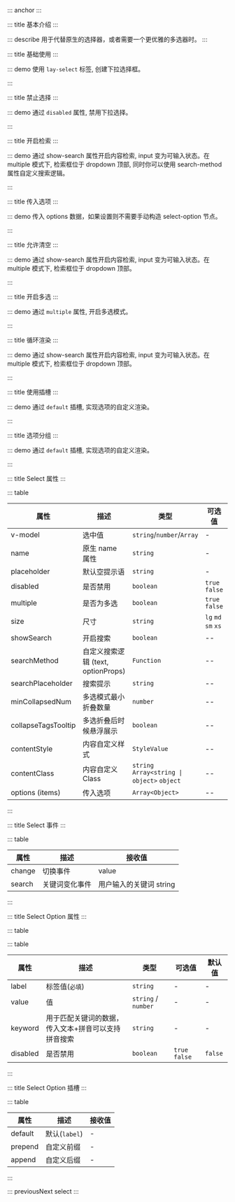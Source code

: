 ::: anchor
:::

::: title 基本介绍
:::

::: describe 用于代替原生的选择器，或者需要一个更优雅的多选器时。
:::

::: title 基础使用
:::

::: demo 使用 `lay-select` 标签, 创建下拉选择框。

<template>
  <lay-select v-model="value" placeholder="请选择">
    <lay-select-option :value="1" label="学习"></lay-select-option>
    <lay-select-option :value="2" label="编码"></lay-select-option>
    <lay-select-option :value="3" label="运动"></lay-select-option>
  </lay-select>
</template>

<script>
import { ref } from 'vue'

export default {
  setup() {
    const value = ref(null);
    return {
      value
    }
  }
}
</script>

:::

::: title 禁止选择
:::

::: demo 通过 `disabled` 属性, 禁用下拉选择。

<template>
  <lay-select v-model="value2" :disabled="true">
    <lay-select-option value="1" label="学习"></lay-select-option>
    <lay-select-option value="2" label="编码"></lay-select-option>
    <lay-select-option value="3" label="运动"></lay-select-option>
  </lay-select>
</template>

<script>
import { ref } from 'vue'

export default {
  setup() {

    const value2 = ref('1')

    return {
      value2
    }
  }
}
</script>

:::

::: title 开启检索
:::

::: demo 通过 show-search 属性开启内容检索, input 变为可输入状态。在 multiple 模式下, 检索框位于 dropdown 顶部, 同时你可以使用 search-method 属性自定义搜索逻辑。

<template>
  <lay-select v-model="value3" :show-search="true" :multiple="true">
    <lay-select-option value="1" label="学习"></lay-select-option>
    <lay-select-option value="2" label="编码"></lay-select-option>
    <lay-select-option value="3" label="运动"></lay-select-option>
  </lay-select>
</template>

<script>
import { ref } from 'vue'

export default {
  setup() {

    const value3 = ref(['1'])

    return {
      value3
    }
  }
}
</script>

:::

::: title 传入选项
:::

::: demo 传入 options 数据，如果设置则不需要手动构造 select-option 节点。

<template>
  <lay-select v-model="value4" :items="items4" :options="item4"></lay-select>
</template>

<script>
import { ref } from 'vue'

export default {
  setup() {
    const value4 = ref('1');

    const items4=ref([
      {label:'选项1', value:1},
      {label:'选项2', value:2},
      {label:'选项3', value:3, disabled:true},
    ])

    return {
      items4,
      value4,
    }
  }
}
</script>

:::

::: title 允许清空
:::

::: demo 通过 show-search 属性开启内容检索, input 变为可输入状态。在 multiple 模式下, 检索框位于 dropdown 顶部。

<template>
  <lay-select v-model="value5" :allow-clear="true">
    <lay-select-option :value="0" label="学习"></lay-select-option>
    <lay-select-option :value="1" label="编码"></lay-select-option>
    <lay-select-option :value="2" label="运动"></lay-select-option>
  </lay-select>
</template>

<script>
import { ref } from 'vue'

export default {
  setup() {

    const value5 = ref('1')

    return {
      value5
    }
  }
}
</script>

:::

::: title 开启多选
:::

::: demo 通过 `multiple` 属性, 开启多选模式。

<template>
  <lay-select v-model="value6" multiple allow-clear placeholder="请选择">
    <lay-select-option value="1" label="学习"></lay-select-option>
    <lay-select-option value="2" label="编码" disabled></lay-select-option>
    <lay-select-option value="3" label="运动"></lay-select-option>
    <lay-select-option value="4" label="唱歌"></lay-select-option>
    <lay-select-option value="5" label="跳舞"></lay-select-option>
    <lay-select-option value="6" label="打篮球"></lay-select-option>
    <lay-select-option value="7" label="rap"></lay-select-option>
  </lay-select>
</template>

<script>
import { ref,watch } from 'vue'

export default {
  setup() {
    const value6 = ref([]);

    return {
      value6
    }
  }
}
</script>

:::

::: title 循环渲染
:::

::: demo 通过 show-search 属性开启内容检索, input 变为可输入状态。在 multiple 模式下, 检索框位于 dropdown 顶部。

<template>
  <lay-select v-model="value8">
    <template v-for="number of 50">
        <lay-select-option :value="number"> 选项 - {{number}}</lay-select-option>
    </template>
  </lay-select>
</template>

<script>
import { ref } from 'vue'

export default {
  setup() {

    const value8 = ref(1)

    return {
      value8
    }
  }
}
</script>

:::

::: title 使用插槽
:::

::: demo 通过 `default` 插槽, 实现选项的自定义渲染。

<template>
  <lay-select v-model="value">
    <lay-select-option :value="1" label="学习"></lay-select-option>
    <lay-select-option :value="2" label="编码"></lay-select-option>
    <lay-select-option :value="3" label="运动">运动</lay-select-option>
  </lay-select>
</template>

<script>
import { ref } from 'vue'

export default {
  setup() {
    const value = ref(null);
    return {
      value
    }
  }
}
</script>

:::

::: title 选项分组
:::

::: demo 通过 `default` 插槽, 实现选项的自定义渲染。

<template>
  <lay-select v-model="value">
    <template  v-for="option in options">
        <lay-select-option-group :label="option.label">
          <template v-for="children in option.children">
            <lay-select-option :value="children.value" :label="children.label"></lay-select-option>
          </template>
        </lay-select-option-group>
    </template>
  </lay-select>
</template>

<script>
import { ref } from 'vue'

export default {
  setup() {
    const value = ref(null);
    const options = ref([{
      label: "分组",
      children: [
        {
          label: "运动",
          value: 0
        },
        {
          label: "编码",
          value: 1
        },
        {
          label: "运动",
          value: 2
        }
      ]
    },
    {
      label: "分组",
      children: [
        {
          label: "运动",
          value: 3
        },
        {
          label: "编码",
          value: 4
        },
        {
          label: "运动",
          value: 5
        }
      ]
    }]);

    return {
      value,
      options
    }
  }
}
</script>

:::

::: title Select 属性
:::

::: table

| 属性                | 描述                               | 类型                                        | 可选值              | 默认值   |
| ------------------- | ---------------------------------- | ------------------------------------------- | ------------------- | -------- |
| v-model             | 选中值                             | `string`/`number`/`Array`                   | -                   | -        |
| name                | 原生 name 属性                     | `string`                                    | -                   | -        |
| placeholder         | 默认空提示语                       | `string`                                    | -                   | `请选择` |
| disabled            | 是否禁用                           | `boolean`                                   | `true` `false`      | `false`  |
| multiple            | 是否为多选                         | `boolean`                                   | `true` `false`      | `false`  |
| size                | 尺寸                               | `string`                                    | `lg` `md` `sm` `xs` | `md`     |
| showSearch          | 开启搜索                           | `boolean`                                   | --                  | --       |
| searchMethod        | 自定义搜索逻辑 (text, optionProps) | `Function`                                  | --                  | --       |
| searchPlaceholder   | 搜索提示                           | `string`                                    | --                  | --       |
| minCollapsedNum     | 多选模式最小折叠数量               | `number`                                    | --                  | --       |
| collapseTagsTooltip | 多选折叠后时候悬浮展示             | `boolean`                                   | --                  | --       |
| contentStyle        | 内容自定义样式                     | `StyleValue`                                | --                  | --       |
| contentClass        | 内容自定义 Class                   | `string` `Array<string \| object>` `object` | --                  | --       |
| options (items)   |  传入选项                | `Array<Object>` | --                  | --       |
:::

::: title Select 事件
:::

::: table

| 属性   | 描述           | 接收值                  |
| ------ | -------------- | ----------------------- |
| change | 切换事件       | value                   |
| search | 关键词变化事件 | 用户输入的关键词 string |

:::

::: title Select Option 属性
:::

::: table

::: table

| 属性     | 描述                                                | 类型                | 可选值         | 默认值  |
| -------- | --------------------------------------------------- | ------------------- | -------------- | ------- |
| label    | 标签值(`必填`)                                      | `string`            | -              | -       |
| value    | 值                                                  | `string` / `number` | -              | -       |
| keyword  | 用于匹配关键词的数据，传入文本+拼音可以支持拼音搜索 | `string`            | -              | -       |
| disabled | 是否禁用                                            | `boolean`           | `true` `false` | `false` |

:::

::: title Select Option 插槽
:::

::: table

| 属性    | 描述          | 接收值 |
| ------- | ------------- | ------ |
| default | 默认(`label`) | -      |
| prepend | 自定义前缀    | -      |
| append  | 自定义后缀    | -      |

:::

::: previousNext select
:::
